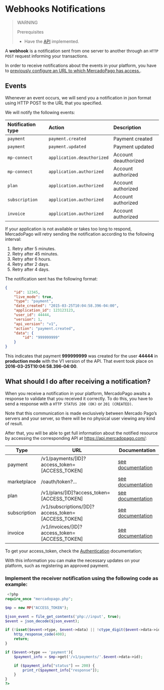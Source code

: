 # Webhooks Notifications

> WARNING
>
> Prerequisites
>
> * Have the [API](/guides/payments/api/introduction.en.md) implemented.

A **webhook** is a notification sent from one server to another through an `HTTP POST` request informing your transactions.

In order to receive notifications about the events in your platform, you have to [previously configure an URL to which MercadoPago has access.](https://www.mercadopago.com/mla/account/webhooks).

## Events

Whenever an event occurs, we will send you a notification in json format using HTTP POST to the URL that you specified.

We will notify the following events:

| Notification type    |           Action           |        Description           |
| :------------------- | :------------------------- | :--------------------------- |
| `payment`            | `payment.created`          | Payment created              |
| `payment`            | `payment.updated`          | Payment updated              |
| `mp-connect`         | `application.deauthorized` | Account deauthorized         |
| `mp-connect`         | `application.authorized`   | Account authorized           |
| `plan`               | `application.authorized`   | Account authorized           |
| `subscription`       | `application.authorized`   | Account authorized           |
| `invoice`            | `application.authorized`   | Account authorized           |

If your application is not available or takes too long to respond, MercadoPago will retry sending the notification according to the following interval:

1.	Retry after 5 minutes.
2. Retry after 45 minutes.
3. Retry after 6 hours.
4. Retry after 2 days.
5. Retry after 4 days.

The notification sent has the following format:

```json
{
    "id": 12345,
    "live_mode": true,
    "type": "payment",
    "date_created": "2015-03-25T10:04:58.396-04:00",
    "application_id": 123123123,
    "user_id": 44444,
    "version": 1,
    "api_version": "v1",
    "action": "payment.created",
    "data": {
        "id": "999999999"
    }
}
```
This indicates that payment **999999999** was created for the user **44444** in **production mode** with the V1 version of the API. That event took place on **2016-03-25T10:04:58.396-04:00**.


## What should I do after receiving a notification?

When you receive a notification in your platform, MercadoPago awaits a response to validate that you received it correctly. To do this, you have to send a response with a `HTTP STATUS 200 (OK)` or `201 (CREATED)`.

Note that this communication is made exclusively between Mercado Pago’s servers and your server, so there will be no physical user viewing any kind of result.

After that, you will be able to get full information about the notified resource by accessing the corresponding API at https://api.mercadopago.com/:

Type         | URL                                                | Documentation
------------ | -------------------------------------------------- | --------------------
payment      | /v1/payments/[ID]?access\_token=[ACCESS\_TOKEN]      | [see documentation]()
marketplace  | /oauth/token?...                                   | [see documentation]()
plan         | /v1/plans/[ID]?access\_token=[ACCESS\_TOKEN]         | [see documentation]()
subscription | /v1/subscriptions/[ID]?access\_token=[ACCESS\_TOKEN] | [see documentation]()
invoice      | /v1/invoices/[ID]?access\_token=[ACCESS\_TOKEN]      | [see documentation]()

To get your access_token, check the [Authentication]() documentation;

With this information you can make the necessary updates on your platform, such as registering an approved payment.

### Implement the receiver notification using the following code as example:

```php
 <?php
require_once "mercadopago.php";

$mp = new MP("ACCESS_TOKEN");

$json_event = file_get_contents('php://input', true);
$event = json_decode($json_event);

if (!isset($event->type, $event->data) || !ctype_digit($event->data->id)) {
	http_response_code(400);
	return;
}

if ($event->type == 'payment'){
    $payment_info = $mp->get('/v1/payments/'.$event->data->id);

    if ($payment_info["status"] == 200) {
        print_r($payment_info["response"]);
    }
}
?>
```
